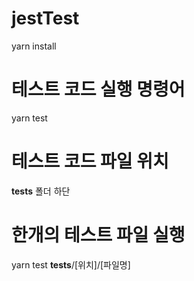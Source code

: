 # jestTest

yarn install

# 테스트 코드 실행 명령어
yarn test

# 테스트 코드 파일 위치
__tests__ 폴더 하단

# 한개의 테스트 파일 실행
yarn test __tests__/[위치]/[파일명]

